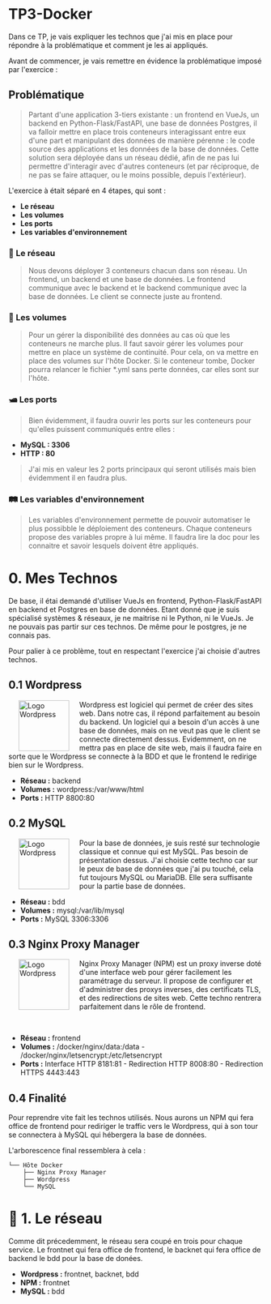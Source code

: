 # TP3-Docker

Dans ce TP, je vais expliquer les technos que j'ai mis en place pour répondre à la problématique et comment je les ai appliqués.

Avant de commencer, je vais remettre en évidence la problématique imposé par l'exercice :

## Problématique

> Partant d'une application 3-tiers existante : un frontend en VueJs, un backend en Python-Flask/FastAPI, une base de données Postgres, il va falloir mettre en place trois conteneurs interagissant entre eux d'une part et manipulant des données de manière pérenne : le code source des applications et les données de la base de données. Cette solution sera déployée dans un réseau dédié, afin de ne pas lui permettre d'interagir avec d'autres conteneurs (et par réciproque, de ne pas se faire attaquer, ou le moins possible, depuis l'extérieur).

L'exercice à était séparé en 4 étapes, qui sont :

- **Le réseau**
- **Les volumes**
- **Les ports**
- **Les variables d'environnement**

### 📶 Le réseau

> Nous devons déployer 3 conteneurs chacun dans son réseau. Un frontend, un backend et une base de données. Le frontend communique avec le backend et le backend communique avec la base de données. Le client se connecte juste au frontend.



### 🧳 Les volumes

> Pour un gérer la disponibilité des données au cas où que les conteneurs ne marche plus. Il faut savoir gérer les volumes pour mettre en place un système de continuité. Pour cela, on va mettre en place des volumes sur l'hôte Docker. Si le conteneur tombe, Docker pourra relancer le fichier *.yml sans perte données, car elles sont sur l'hôte.

### 🛥️ Les ports

> Bien évidemment, il faudra ouvrir les ports sur les conteneurs pour qu'elles puissent communiqués entre elles :

- **MySQL : 3306**
- **HTTP : 80**

> J'ai mis en valeur les 2 ports principaux qui seront utilisés mais bien évidemment il en faudra plus.

### 🛤️ Les variables d'environnement

> Les variables d'environnement permette de pouvoir automatiser le plus possibble le déploiement des conteneurs. Chaque conteneurs propose des variables propre à lui même. Il faudra lire la doc pour les connaitre et savoir lesquels doivent être appliqués.


# 0. Mes Technos

De base, il étai demandé d'utiliser VueJs en frontend, Python-Flask/FastAPI en backend et Postgres en base de données. Etant donné que je suis spécialisé systèmes & réseaux, je ne maitrise ni le Python, ni le VueJs. Je ne pouvais pas partir sur ces technos. De même pour le postgres, je ne connais pas.

Pour palier à ce problème, tout en respectant l'exercice j'ai choisie d'autres technos.

## 0.1 Wordpress

<img hspace="20" align="left" src="https://pngimg.com/uploads/wordpress/wordpress_PNG47.png" alt="Logo Wordpress" width="100"/>

Wordpress est logiciel qui permet de créer des sites web. Dans notre cas, il répond parfaitement au besoin du backend. Un logiciel qui a besoin d'un accès à une base de données, mais on ne veut pas que le client se connecte directement dessus. Evidemment, on ne mettra pas en place de site web, mais il faudra faire en sorte que le Wordpress se connecte à la BDD et que le frontend le redirige bien sur le Wordpress.

- **Réseau :** backend
- **Volumes :** wordpress:/var/www/html
- **Ports :** HTTP 8800:80
 
## 0.2 MySQL

<img hspace="20" align="left" src="https://pngimg.com/uploads/mysql/mysql_PNG23.png" alt="Logo Wordpress" height="100"/>

Pour la base de données, je suis resté sur technologie classique et connue qui est MySQL. Pas besoin de présentation dessus. J'ai choisie cette techno car sur le peux de base de données que j'ai pu touché, cela fut toujours MySQL ou MariaDB. Elle sera suffisante pour la partie base de données.

- **Réseau :** bdd
- **Volumes :** mysql:/var/lib/mysql
- **Ports :** MySQL 3306:3306


## 0.3 Nginx Proxy Manager

<img hspace="20" align="left" src="https://nginxproxymanager.com/icon.png" alt="Logo Wordpress" height="100"/>

Nginx Proxy Manager (NPM) est un proxy inverse doté d'une interface web pour gérer facilement les paramétrage du serveur. Il propose de configurer et d'administrer des proxys inverses, des certificats TLS, et des redirections de sites web. Cette techno rentrera parfaitement dans le rôle de frontend.

<br>

- **Réseau :** frontend
- **Volumes :** /docker/nginx/data:/data - /docker/nginx/letsencrypt:/etc/letsencrypt
- **Ports :** Interface HTTP 8181:81 - Redirection HTTP 8008:80 - Redirection HTTPS 4443:443

## 0.4 Finalité

Pour reprendre vite fait les technos utilisés. Nous aurons un NPM qui fera office de frontend pour rediriger le traffic vers le Wordpress, qui à son tour se connectera à MySQL qui hébergera la base de données.

L'arborescence final ressemblera à cela :

```
└── Hôte Docker
    ├── Nginx Proxy Manager
    ├── Wordpress
    └── MySQL
```

# 📶 1. Le réseau

Comme dit précedemment, le réseau sera coupé en trois pour chaque service. Le frontnet qui fera office de frontend, le backnet qui fera office de backend le bdd pour la base de donées.

- **Wordpress :** frontnet, backnet, bdd
- **NPM :** frontnet
- **MySQL :** bdd

